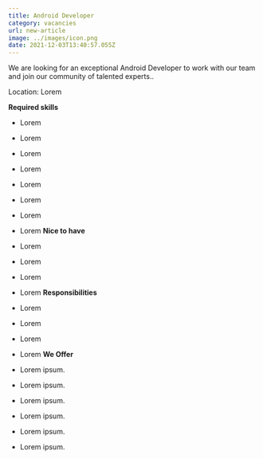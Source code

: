 ```yaml
---
title: Android Developer
category: vacancies
url: new-article
image: ../images/icon.png
date: 2021-12-03T13:40:57.055Z
---
```

We are looking for an exceptional Android Developer to work
with our team and join our community of talented experts..

Location: Lorem

**Required skills**

* Lorem
* Lorem
* Lorem
* Lorem
* Lorem
* Lorem
* Lorem
* Lorem
  **Nice to have**
* Lorem
* Lorem
* Lorem
* Lorem 
  **Responsibilities**
* Lorem
* Lorem
* Lorem
* Lorem
  **We Offer**

* Lorem ipsum.
* Lorem ipsum.
* Lorem ipsum.
* Lorem ipsum.
* Lorem ipsum.
* Lorem ipsum.